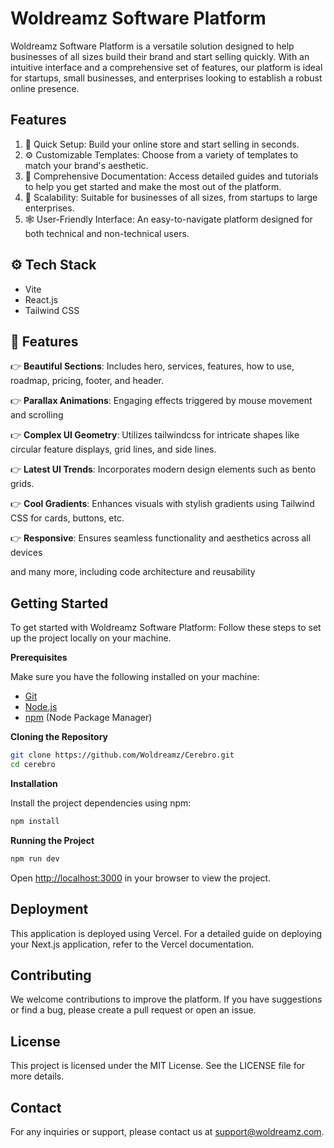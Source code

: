 # Woldreamz Software Platform
Woldreamz Software Platform is a versatile solution designed to help businesses of all sizes build their brand and start selling quickly. With an intuitive interface and a comprehensive set of features, our platform is ideal for startups, small businesses, and enterprises looking to establish a robust online presence.

## Features
1. 🤖 Quick Setup: Build your online store and start selling in seconds.
2. ⚙️  Customizable Templates: Choose from a variety of templates to match your brand's aesthetic.
3. 🔋 Comprehensive Documentation: Access detailed guides and tutorials to help you get started and make the most out of the platform.
4. 🤸 Scalability: Suitable for businesses of all sizes, from startups to large enterprises.
5. 🕸️ User-Friendly Interface: An easy-to-navigate platform designed for both technical and non-technical users.

## <a name="tech-stack">⚙️ Tech Stack</a>

- Vite
- React.js
- Tailwind CSS

## <a name="features">🔋 Features</a>

👉 **Beautiful Sections**: Includes hero, services, features, how to use, roadmap, pricing, footer, and header.

👉 **Parallax Animations**: Engaging effects triggered by mouse movement and scrolling

👉 **Complex UI Geometry**: Utilizes tailwindcss for intricate shapes like circular feature displays, grid lines, and side lines.

👉 **Latest UI Trends**: Incorporates modern design elements such as bento grids.

👉 **Cool Gradients**: Enhances visuals with stylish gradients using Tailwind CSS for cards, buttons, etc.

👉 **Responsive**: Ensures seamless functionality and aesthetics across all devices

and many more, including code architecture and reusability

## Getting Started
To get started with Woldreamz Software Platform:
Follow these steps to set up the project locally on your machine.

**Prerequisites**

Make sure you have the following installed on your machine:

- [Git](https://git-scm.com/)
- [Node.js](https://nodejs.org/en)
- [npm](https://www.npmjs.com/) (Node Package Manager)

**Cloning the Repository**

```bash
git clone https://github.com/Woldreamz/Cerebro.git
cd cerebro
```

**Installation**

Install the project dependencies using npm:

```bash
npm install
```

**Running the Project**

```bash
npm run dev
```

Open [http://localhost:3000](http://localhost:3000) in your browser to view the project.

## Deployment
This application is deployed using Vercel. For a detailed guide on deploying your Next.js application, refer to the Vercel documentation.

## Contributing
We welcome contributions to improve the platform. If you have suggestions or find a bug, please create a pull request or open an issue.

## License
This project is licensed under the MIT License. See the LICENSE file for more details.

## Contact
For any inquiries or support, please contact us at support@woldreamz.com.

